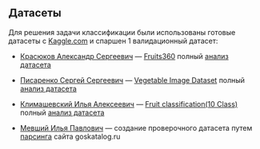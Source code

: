 ## Датасеты

Для решения задачи классификации были использованы готовые датасеты
c [Kaggle.com](https://www.kaggle.com) и спаршен 1 валидационный датасет:

- [Красюков Александр Сергеевич](https://github.com/MrASK2024) — [Fruits360](https://www.kaggle.com/datasets/moltean/fruits)
  полный [анализ датасета](analysis.md#fruits360)

- [Писаренко Сергей Сергеевич](https://github.com/SerejkaP) — [Vegetable Image Dataset](https://www.kaggle.com/datasets/misrakahmed/vegetable-image-dataset)
  полный [анализ датасета](analysis.md#vegetable-image-dataset)

- [Климашевский Илья Алексеевич](https://github.com/Ilya-Klim) — [Fruit classification(10 Class)](https://www.kaggle.com/datasets/karimabdulnabi/fruit-classification10-class)
  полный [анализ датасета](analysis.md#fruit-classification)
- [Мевший Илья Павлович](https://github.com/milia20) — создание проверочного датасета
  путем [парсинга](parser.md) сайта goskatalog.ru
